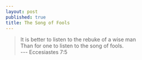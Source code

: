 ```yaml
---
layout: post
published: true
title: The Song of Fools
---
```

> It is better to listen to the rebuke of a wise man  
> Than for one to listen to the song of fools.  
> --- Eccesiastes 7:5
